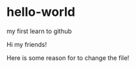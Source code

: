 # hello-world
my first learn to github

Hi my friends!

Here is some reason for to change the file!

